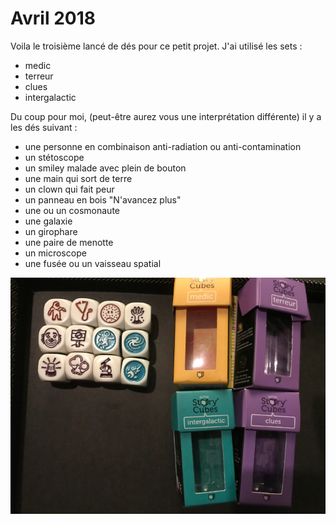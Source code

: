 # Avril 2018



Voila le troisième lancé de dés pour ce petit projet. J'ai utilisé les sets :

* medic
* terreur
* clues
* intergalactic


Du coup pour moi, (peut-être aurez vous une interprétation différente) il y a les dés suivant :

* une personne en combinaison anti-radiation ou anti-contamination
* un stétoscope
* un smiley malade avec plein de bouton
* une main qui sort de terre
* un clown qui fait peur
* un panneau en bois "N'avancez plus"
* une ou un cosmonaute
* une galaxie
* un girophare
* une paire de menotte
* un microscope
* une fusée ou un vaisseau spatial


![](/assets/des_avril_2018.jpg)
